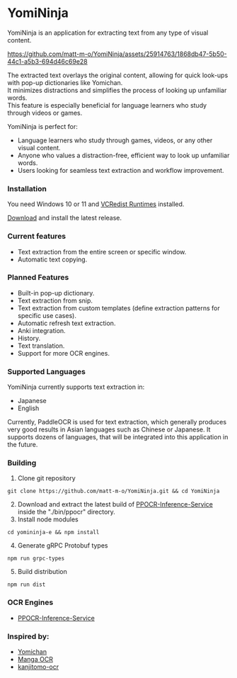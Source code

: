 # YomiNinja

YomiNinja is an application for extracting text from any type of visual content.


https://github.com/matt-m-o/YomiNinja/assets/25914763/1868db47-5b50-44c1-a5b3-694d46c69e28


The extracted text overlays the original content, allowing for quick look-ups with pop-up dictionaries like Yomichan. <br>
It minimizes distractions and simplifies the process of looking up unfamiliar words. <br>
This feature is especially beneficial for language learners who study through videos or games.  


YomiNinja is perfect for:

- Language learners who study through games, videos, or any other visual content.
- Anyone who values a distraction-free, efficient way to look up unfamiliar words.
- Users looking for seamless text extraction and workflow improvement.

### Installation

You need Windows 10 or 11 and [VCRedist Runtimes](https://www.techpowerup.com/download/visual-c-redistributable-runtime-package-all-in-one/) installed. <br>

[Download](https://github.com/matt-m-o/YomiNinja/releases) and install the latest release.


### Current features

- Text extraction from the entire screen or specific window.
- Automatic text copying.


### Planned Features

- Built-in pop-up dictionary.
- Text extraction from snip.
- Text extraction from custom templates (define extraction patterns for specific use cases).
- Automatic refresh text extraction.
- Anki integration.
- History.
- Text translation.
- Support for more OCR engines.


### Supported Languages

YomiNinja currently supports text extraction in:

- Japanese
- English

Currently, PaddleOCR is used for text extraction, which generally produces very good results in Asian languages such as Chinese or Japanese.
It supports dozens of languages, that will be integrated into this application in the future. <br>

### Building
1. Clone git repository
```commandline
git clone https://github.com/matt-m-o/YomiNinja.git && cd YomiNinja
```
2. Download and extract the latest build of [PPOCR-Inference-Service](https://github.com/matt-m-o/PPOCR-Inference-Service) inside the "./bin/ppocr" directory.
3. Install node modules
```commandline
cd yomininja-e && npm install
```
4. Generate gRPC Protobuf types
```commandline
npm run grpc-types
```
5. Build distribution
```commandline
npm run dist
```
   
### OCR Engines

- [PPOCR-Inference-Service](https://github.com/matt-m-o/PPOCR-Inference-Service)

### Inspired by:
- [Yomichan](https://github.com/FooSoft/yomichan)
- [Manga OCR](https://github.com/kha-white/manga-ocr)
- [kanjitomo-ocr](https://github.com/sakarika/kanjitomo-ocr)
